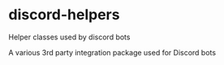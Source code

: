 # discord-helpers
Helper classes used by discord bots

A various 3rd party integration package used for Discord bots
